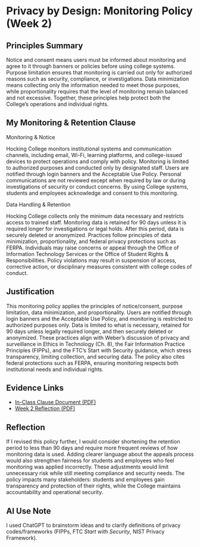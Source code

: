 # Privacy by Design: Monitoring Policy (Week 2)

## Principles Summary
Notice and consent means users must be informed about monitoring and agree to it through banners or policies before using college systems. Purpose limitation ensures that monitoring is carried out only for authorized reasons such as security, compliance, or investigations. Data minimization means collecting only the information needed to meet those purposes, while proportionality requires that the level of monitoring remain balanced and not excessive. Together, these principles help protect both the College’s operations and individual rights.

## My Monitoring & Retention Clause
Monitoring & Notice 

Hocking College monitors institutional systems and communication channels, including email, Wi-Fi, learning platforms, and college-issued devices to protect operations and comply with policy. Monitoring is limited to authorized purposes and conducted only by designated staff. Users are notified through login banners and the Acceptable Use Policy. Personal communications are not reviewed except when required by law or during investigations of security or conduct concerns. By using College systems, students and employees acknowledge and consent to this monitoring. 

Data Handling & Retention 

Hocking College collects only the minimum data necessary and restricts access to trained staff. Monitoring data is retained for 90 days unless it is required longer for investigations or legal holds. After this period, data is securely deleted or anonymized. Practices follow principles of data minimization, proportionality, and federal privacy protections such as FERPA. Individuals may raise concerns or appeal through the Office of Information Technology Services or the Office of Student Rights & Responsibilities. Policy violations may result in suspension of access, corrective action, or disciplinary measures consistent with college codes of conduct. 

## Justification
This monitoring policy applies the principles of notice/consent, purpose limitation, data minimization, and proportionality. Users are notified through login banners and the Acceptable Use Policy, and monitoring is restricted to authorized purposes only. Data is limited to what is necessary, retained for 90 days unless legally required longer, and then securely deleted or anonymized. These practices align with Weber’s discussion of privacy and surveillance in Ethics in Technology (Ch. 8), the Fair Information Practice Principles (FIPPs), and the FTC’s Start with Security guidance, which stress transparency, limiting collection, and securing data. The policy also cites federal protections such as FERPA, ensuring monitoring respects both institutional needs and individual rights.

## Evidence Links
- [In-Class Clause Document (PDF)](../docs/week2-clause.pdf)
- [Week 2 Reflection (PDF)](../docs/week2-reflection.pdf)


## Reflection
If I revised this policy further, I would consider shortening the retention period to less than 90 days and require more frequent reviews of how monitoring data is used. Adding clearer language about the appeals process would also strengthen fairness for students and employees who feel monitoring was applied incorrectly. These adjustments would limit unnecessary risk while still meeting compliance and security needs. The policy impacts many stakeholders: students and employees gain transparency and protection of their rights, while the College maintains accountability and operational security.

## AI Use Note
I used ChatGPT to brainstorm ideas and to clarify definitions of privacy codes/frameworks (FIPPs, FTC *Start with Security*, NIST Privacy Framework). 

